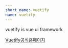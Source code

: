 ```yaml
---
short_name: vuetify
name: vuetify
---
```


vuetify is vue ui framework

[Vuetify공식홈페이지](https://vuetifyjs.com/en/)

